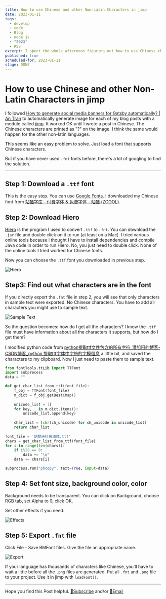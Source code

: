 ```yaml
---
title: How to use Chinese and other Non-Latin Characters in jimp
date: 2023-01-11
tags:
  - develop
  - code
  - Blog
  - node.js
  - "2023"
  - RSS
excerpt: I spent the whole afternoon figuring out how to use Chinese characters in Jimp. Here's how I did it.
published: true
scheduled-for: 2023-01-11
stage: DONE
---
```


# How to use Chinese and other Non-Latin Characters in jimp


I followed [How to generate social media banners for Gatsby automatically? | An Tran](https://antran.app/2022/gatsby_seo_banner/) to automatically generate image for each of my blog posts with a module called [jimp](https://github.com/oliver-moran/jimp). It worked OK until I wrote a post in Chinese. The Chinese characters are printed as "?" on the image. I think the same would happen for the other non-latin languages.

This seems like an easy problem to solve. Just load a font that supports Chinese characters.

But if you have never used `.fnt` fonts before, there's a lot of googling to find the solution. 

---

## Step 1: Download a `.ttf` font

This is the easy step. You can use [Google Fonts](https://fonts.google.com/). I downloaded my Chinese font from [站酷字库 - 付费字体 & 免费字体 - 站酷 (ZCOOL)](https://www.zcool.com.cn/special/zcoolfonts/).


## Step 2: Download Hiero

[Hiero](https://libgdx.com/wiki/tools/hiero) is the program I used to convert `.ttf` to `.fnt`. You can download the `.jar` file and double click on it to run (at least on a Mac). I tried various online tools because I thought I have to install dependencies and compile Java code in order to run Hiero. No, you just need to double click. None of the online tools I tried worked for Chinese fonts.

Now you can choose the `.ttf` font you downloaded in previous step.

![Hiero](https://imagehosting-ow.oss-cn-hangzhou.aliyuncs.com/202301111955327.png)


## Step3: Find out what characters are in the font

If you directly export the `.fnt` file in step 2, you will see that only characters in sample text were exported. No Chinese characters. You have to add all characters you might use to sample text.

![Sample Text](https://imagehosting-ow.oss-cn-hangzhou.aliyuncs.com/202301112022999.png)

So the question becomes: how do I get all the characters? I know the `.ttf` file must have information about all the characters it supports, but how do I get them?

I modified python code from [python提取ttf文件包含的所有字符_潘旭阳的博客-CSDN博客_python 提取ttf字体中字符的字模信息](https://blog.csdn.net/Joseph__Lagrange/article/details/118021733) a little bit, and saved the characters to my clipboard. Now I just need to paste them to sample text.

```python
from fontTools.ttLib import TTFont
import subprocess 
data = ""

def get_char_list_from_ttf(font_file):
    f_obj = TTFont(font_file)
    m_dict = f_obj.getBestCmap()
    
    unicode_list = []
    for key, _ in m_dict.items():
        unicode_list.append(key)
        
    char_list = [chr(ch_unicode) for ch_unicode in unicode_list]
    return char_list
 
font_file = '站酷庆科黄油体.ttf'
chars = get_char_list_from_ttf(font_file)
for i in range(len(chars)):
    if i%20 == 0:
        data += "\n"
    data += chars[i]

subprocess.run("pbcopy", text=True, input=data)
```


## Step 4: Set font size, background color, color

Background needs to be transparent. You can click on Background, choose RGB tab, set Alpha to 0, click OK.

Set other effects if you need.

![Effects](https://imagehosting-ow.oss-cn-hangzhou.aliyuncs.com/202301112025485.png)


## Step 5: Export `.fnt` file

Click File - Save BMFont files. Give the file an appropriate name.

![Export](https://imagehosting-ow.oss-cn-hangzhou.aliyuncs.com/202301112026837.png)

If your language has thousands of characters like Chinese, you'll have to wait a little before all the `.png` files are generated. Put all `.fnt` and `.png` file to your project. Use it in jimp with `loadFont()`.

---

Hope you find this Post helpful. [💌Subscribe](https://tinyletter.com/oliwang) and/or [📧Email](mailto:betternextweek.bnw@gmail.com)